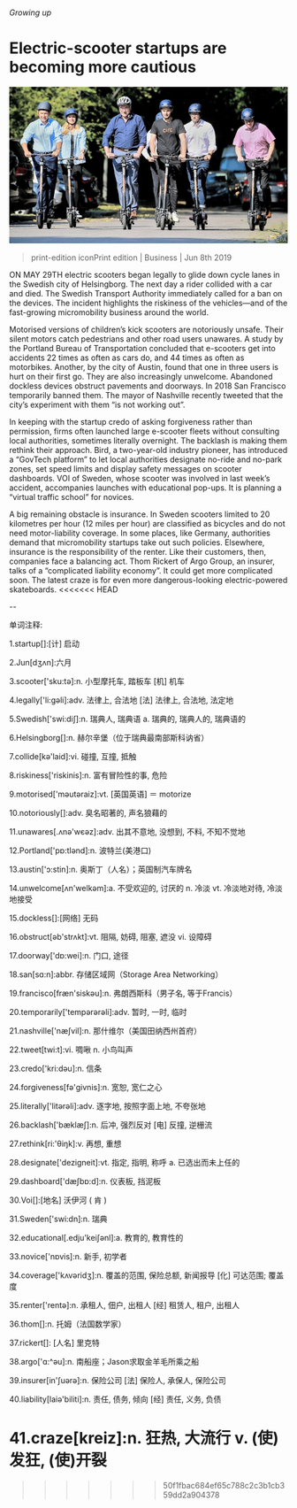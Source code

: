 ###### Growing up

# Electric-scooter startups are becoming more cautious 

![image](images/20190608_wbp501.jpg) 

> print-edition iconPrint edition | Business | Jun 8th 2019 

ON MAY 29TH electric scooters began legally to glide down cycle lanes in the Swedish city of Helsingborg. The next day a rider collided with a car and died. The Swedish Transport Authority immediately called for a ban on the devices. The incident highlights the riskiness of the vehicles—and of the fast-growing micromobility business around the world. 

Motorised versions of children’s kick scooters are notoriously unsafe. Their silent motors catch pedestrians and other road users unawares. A study by the Portland Bureau of Transportation concluded that e-scooters get into accidents 22 times as often as cars do, and 44 times as often as motorbikes. Another, by the city of Austin, found that one in three users is hurt on their first go. They are also increasingly unwelcome. Abandoned dockless devices obstruct pavements and doorways. In 2018 San Francisco temporarily banned them. The mayor of Nashville recently tweeted that the city’s experiment with them “is not working out”. 

In keeping with the startup credo of asking forgiveness rather than permission, firms often launched large e-scooter fleets without consulting local authorities, sometimes literally overnight. The backlash is making them rethink their approach. Bird, a two-year-old industry pioneer, has introduced a “GovTech platform” to let local authorities designate no-ride and no-park zones, set speed limits and display safety messages on scooter dashboards. VOI of Sweden, whose scooter was involved in last week’s accident, accompanies launches with educational pop-ups. It is planning a “virtual traffic school” for novices. 

A big remaining obstacle is insurance. In Sweden scooters limited to 20 kilometres per hour (12 miles per hour) are classified as bicycles and do not need motor-liability coverage. In some places, like Germany, authorities demand that micromobility startups take out such policies. Elsewhere, insurance is the responsibility of the renter. Like their customers, then, companies face a balancing act. Thom Rickert of Argo Group, an insurer, talks of a “complicated liability economy”. It could get more complicated soon. The latest craze is for even more dangerous-looking electric-powered skateboards. 
<<<<<<< HEAD

-- 

 单词注释:

1.startup[]:[计] 启动 

2.Jun[dʒʌn]:六月 

3.scooter['sku:tә]:n. 小型摩托车, 踏板车 [机] 机车 

4.legally['li:gәli]:adv. 法律上, 合法地 [法] 法律上, 合法地, 法定地 

5.Swedish['swi:diʃ]:n. 瑞典人, 瑞典语 a. 瑞典的, 瑞典人的, 瑞典语的 

6.Helsingborg[]:n. 赫尔辛堡（位于瑞典最南部斯科讷省） 

7.collide[kә'laid]:vi. 碰撞, 互撞, 抵触 

8.riskiness['riskinis]:n. 富有冒险性的事, 危险 

9.motorised['məutəraiz]:vt. [英国英语] ＝ motorize 

10.notoriously[]:adv. 臭名昭著的, 声名狼藉的 

11.unawares[.ʌnә'wєәz]:adv. 出其不意地, 没想到, 不料, 不知不觉地 

12.Portland['pɒ:tlәnd]:n. 波特兰(美港口) 

13.austin['ɔ:stin]:n. 奥斯丁（人名）；英国制汽车牌名 

14.unwelcome[ʌn'welkәm]:a. 不受欢迎的, 讨厌的 n. 冷淡 vt. 冷淡地对待, 冷淡地接受 

15.dockless[]:[网络] 无码 

16.obstruct[әb'strʌkt]:vt. 阻隔, 妨碍, 阻塞, 遮没 vi. 设障碍 

17.doorway['dɒ:wei]:n. 门口, 途径 

18.san[sɑ:n]:abbr. 存储区域网（Storage Area Networking） 

19.francisco[fræn'siskәu]:n. 弗朗西斯科（男子名, 等于Francis） 

20.temporarily['tempәrәrәli]:adv. 暂时, 一时, 临时 

21.nashville['næʃvil]:n. 那什维尔（美国田纳西州首府） 

22.tweet[twi:t]:vi. 啁啾 n. 小鸟叫声 

23.credo['kri:dәu]:n. 信条 

24.forgiveness[fә'givnis]:n. 宽恕, 宽仁之心 

25.literally['litәrәli]:adv. 逐字地, 按照字面上地, 不夸张地 

26.backlash['bæklæʃ]:n. 后冲, 强烈反对 [电] 反撞, 逆栅流 

27.rethink[ri:'θiŋk]:v. 再想, 重想 

28.designate['dezigneit]:vt. 指定, 指明, 称呼 a. 已选出而未上任的 

29.dashboard['dæʃbɒ:d]:n. 仪表板, 挡泥板 

30.Voi[]:[地名] 沃伊河 ( 肯 ) 

31.Sweden['swi:dn]:n. 瑞典 

32.educational[.edju'keiʃәnl]:a. 教育的, 教育性的 

33.novice['nɒvis]:n. 新手, 初学者 

34.coverage['kʌvәridʒ]:n. 覆盖的范围, 保险总额, 新闻报导 [化] 可达范围; 覆盖度 

35.renter['rentә]:n. 承租人, 佃户, 出租人 [经] 租赁人, 租户, 出租人 

36.thom[]:n. 托姆（法国数学家） 

37.rickert[]: [人名] 里克特 

38.argo['ɑ:^әu]:n. 南船座；Jason求取金羊毛所乘之船 

39.insurer[in'ʃuәrә]:n. 保险公司 [法] 保险人, 承保人, 保险公司 

40.liability[laiә'biliti]:n. 责任, 债务, 倾向 [经] 责任, 义务, 负债 

41.craze[kreiz]:n. 狂热, 大流行 v. (使)发狂, (使)开裂 
=======
>>>>>>> 50f1fbac684ef65c788c2c3b1cb359dd2a904378

